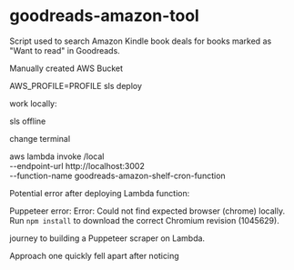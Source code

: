 # goodreads-amazon-tool
Script used to search Amazon Kindle book deals for books marked as "Want to read" in Goodreads. 

Manually created AWS Bucket 

AWS_PROFILE=PROFILE sls deploy


work locally:

sls offline

change terminal

aws lambda invoke /local \
  --endpoint-url http://localhost:3002 \
  --function-name goodreads-amazon-shelf-cron-function


  Potential error after deploying Lambda function:

  Puppeteer error:  Error: Could not find expected browser (chrome) locally. Run `npm install` to download the correct Chromium revision (1045629).


journey to building a Puppeteer scraper on Lambda.

Approach one quickly fell apart after noticing 
